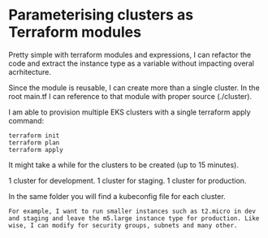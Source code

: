 # Parameterising clusters as Terraform modules

Pretty simple with terraform modules and expressions, I can refactor the code and extract the instance type as a variable without impacting overal acrhitecture. 

Since the module is reusable, I can create more than a single cluster. In the root main.tf I can reference to that module with proper source (./cluster).

I am able to provision multiple EKS clusters with a single terraform apply command:

```
terraform init
terraform plan
terraform apply
```
It might take a while for the clusters to be created (up to 15 minutes).

1 cluster for development.
1 cluster for staging.
1 cluster for production.

In the same folder you will find a kubeconfig file for each cluster.

```
For example, I want to run smaller instances such as t2.micro in dev and staging and leave the m5.large instance type for production. Like wise, I can modify for security groups, subnets and many other.
